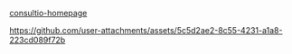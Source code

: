

[consultio-homepage](https://github.com/user-attachments/assets/4703bf7c-b965-4695-abc8-a17bf50a4901)





https://github.com/user-attachments/assets/5c5d2ae2-8c55-4231-a1a8-223cd089f72b

